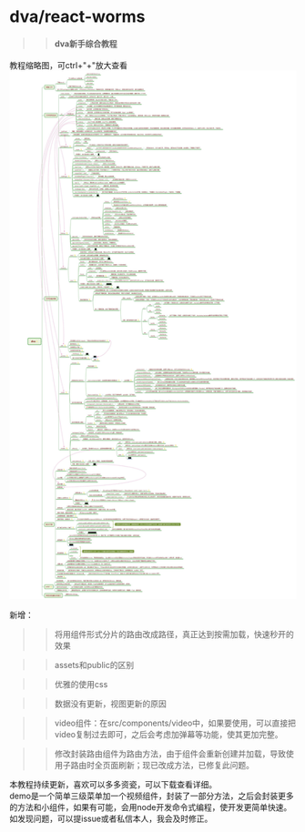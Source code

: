 # dva/react-worms
>> #### dva新手综合教程
教程缩略图，可ctrl+"+"放大查看
![](dva.jpg)

新增：

>>将用组件形式分片的路由改成路径，真正达到按需加载，快速秒开的效果

>>assets和public的区别

>> 优雅的使用css

>> 数据没有更新，视图更新的原因

>>video组件：在src/components/video中，如果要使用，可以直接把video复制过去即可，之后会考虑加弹幕等功能，使其更加完整。

>>修改封装路由组件为路由方法，由于组件会重新创建并加载，导致使用子路由时全页面刷新；现已改成方法，已修复此问题。

本教程持续更新，喜欢可以多多资瓷，可以下载查看详细。<br/>
demo是一个简单三级菜单加一个视频组件，封装了一部分方法，之后会封装更多的方法和小组件，如果有可能，会用node开发命令式编程，使开发更简单快速。<br/>
如发现问题，可以提issue或者私信本人，我会及时修正。
